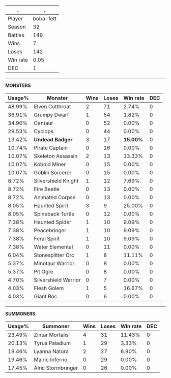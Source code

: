 .|.
|-|-
Player|boba-fett
Season|32
Battles|149
Wins|7
Loses|142
Win rate|0.05
DEC|1

---
**MONSTERS**

Usage%|Monster|Wins|Loses|Win rate|DEC|
-|-|-|-|-|-|
48.99%|Elven Cutthroat|2|71|2.74%|0|
36.91%|Grumpy Dwarf|1|54|1.82%|0|
34.90%|Centaur|0|52|0.00%|0|
29.53%|Cyclops|0|44|0.00%|0|
13.42%|**Undead Badger**|3|17|**15.00%**|0|
10.74%|Pirate Captain|0|16|0.00%|0|
10.07%|Skeleton Assassin|2|13|13.33%|0|
10.07%|Kobold Miner|0|15|0.00%|0|
10.07%|Goblin Sorcerer|0|15|0.00%|0|
8.72%|Silvershield Knight|1|12|7.69%|0|
8.72%|Fire Beetle|0|13|0.00%|0|
8.72%|Animated Corpse|0|13|0.00%|0|
8.05%|Haunted Spirit|3|9|25.00%|0|
8.05%|Spineback Turtle|0|12|0.00%|0|
7.38%|Haunted Spider|1|10|9.09%|0|
7.38%|Peacebringer|1|10|9.09%|0|
7.38%|Feral Spirit|1|10|9.09%|0|
7.38%|Water Elemental|0|11|0.00%|0|
6.04%|Stonesplitter Orc|1|8|11.11%|0|
5.37%|Minotaur Warrior|0|8|0.00%|0|
5.37%|Pit Ogre|0|8|0.00%|0|
4.70%|Silvershield Warrior|0|7|0.00%|0|
4.03%|Flesh Golem|1|5|16.67%|0|
4.03%|Giant Roc|0|6|0.00%|0|

---
**SUMMONERS**

Usage%|Summoner|Wins|Loses|Win rate|DEC|
-|-|-|-|-|-|
23.49%|Zintar Mortalis|4|31|11.43%|0|
20.13%|Tyrus Paladium|1|29|3.33%|0|
19.46%|Lyanna Natura|2|27|6.90%|0|
19.46%|Malric Inferno|0|29|0.00%|0|
17.45%|Alric Stormbringer|0|26|0.00%|0|
